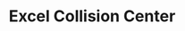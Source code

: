 ---
title: "Excel Collision Center"
url: /apache-junction/excel-collision-center/
shop: car repair
---